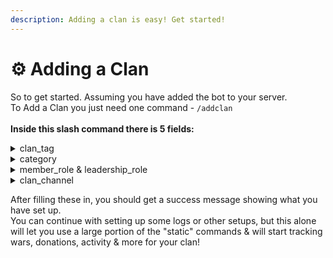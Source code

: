 ```yaml
---
description: Adding a clan is easy! Get started!
---
```


# ⚙ Adding a Clan

So to get started. Assuming you have added the bot to your server. \
To Add a Clan you just need one command - `/addclan` \
\
**Inside this slash command there is 5 fields:**

<details>

<summary>clan_tag</summary>

This is the unique tag used to identify a clan. It can be found in-game underneath the clan name. (pic below as an example)

&#x20;![](https://media.discordapp.net/attachments/923767060977303552/1059695674578440202/IMG\_0657.png)

</details>

<details>

<summary>category</summary>

This is a way to organize your clans. Many clan families have 5 or more clans. Sometimes some are only for CWL or only Events. You can use one of the preset options (pictured) or type your own.

&#x20;![](https://media.discordapp.net/attachments/923767060977303552/1059696678648696832/image.png)

</details>

<details>

<summary>member_role &#x26; leadership_role</summary>

This two are best explained together. The very core of the bot is about family management, specifically roles. This has been here since the beginning. You may or may not use it, but I have made it mandatory on setup to introduce it & have it ready if you do decide to use the very handy role management that ClashKing provides.\
\
Anyhow, member role is the role that the members of this clan should receive. So on your discord, if the bot managed the roles, every person in this clan would get this role. Helpful if you are making clan specific channels.\
\
And lastly, leadership role. This role is the role that any co-leaders & leaders in this clan will receive. In a typical discord, you might have a lead chat for a clan or cumulative leader chat for all clans, this role may find use there.\
\
Typical/Suggested Naming is something like @Clan Members and @Clan Leadership\
\
You may be wondering why there is no elder role & colead/lead is "merged" and we'll get into that in the Eval Portion of this guide.

</details>

<details>

<summary>clan_channel</summary>

Goal of this setup is to get a few channels & roles set up for your server. So here we need a clan channel, where you would probably put the people from the previous general\_clan\_role into. Or in other words, a channel where you clan members would go.\
\
Why? What does this do? The bot sends ban alerts for your clan & link welcome messages. It's not spammy whatsoever.

</details>

After filling these in, you should get a success message showing what you have set up. \
You can continue with setting up some logs or other setups, but this alone will let you use a large portion of the "static" commands & will start tracking wars, donations, activity & more for your clan!
